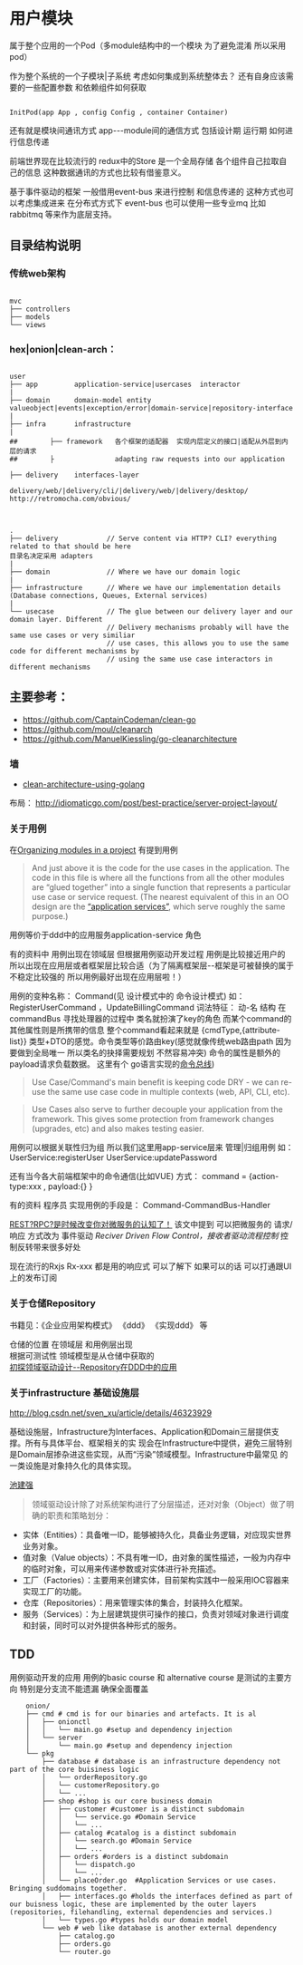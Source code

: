 用户模块
==========

属于整个应用的一个Pod（多module结构中的一个模块  为了避免混淆 所以采用pod）

作为整个系统的一个子模块|子系统  考虑如何集成到系统整体去？
还有自身应该需要的一些配置参数 和依赖组件如何获取
~~~

InitPod(app App , config Config , container Container)
~~~

还有就是模块间通讯方式  app---module间的通信方式 包括设计期 运行期 如何进行信息传递

前端世界现在比较流行的 redux中的Store  是一个全局存储 各个组件自己拉取自己的信息 这种数据通讯的方式也比较有借鉴意义。

基于事件驱动的框架 一般借用event-bus 来进行控制 和信息传递的 这种方式也可以考虑集成进来
在分布式方式下 event-bus 也可以使用一些专业mq 比如rabbitmq 等来作为底层支持。 





## 目录结构说明


### 传统web架构
~~~

mvc
├── controllers
├── models
└── views
~~~

### hex|onion|clean-arch：

~~~

user
├── app         application-service|usercases  interactor
|
├── domain      domain-model entity valueobject|events|exception/error|domain-service|repository-interface
| 
├── infra       infrastructure 
|
##        ├── framework   各个框架的适配器  实现内层定义的接口|适配从外层到内层的请求
##        ├               adapting raw requests into our application

├── delivery    interfaces-layer
                delivery/web/|delivery/cli/|delivery/web/|delivery/desktop/                                         http://retromocha.com/obvious/                

~~~

~~~


.
├── delivery            // Serve content via HTTP? CLI? everything related to that should be here
目录名决定采用 adapters 
|
├── domain              // Where we have our domain logic
|
├── infrastructure      // Where we have our implementation details (Database connections, Queues, External services)
|
└── usecase             // The glue between our delivery layer and our domain layer. Different 
                        // Delivery mechanisms probably will have the same use cases or very similiar
                        // use cases, this allows you to use the same code for different mechanisms by
                        // using the same use case interactors in different mechanisms

~~~

## 主要参考：
- https://github.com/CaptainCodeman/clean-go
- https://github.com/moul/cleanarch
- https://github.com/ManuelKiessling/go-cleanarchitecture

### 墙
- [clean-architecture-using-golang](https://medium.com/@eminetto/clean-architecture-using-golang-b63587aa5e3f)

布局：
http://idiomaticgo.com/post/best-practice/server-project-layout/

### 关于用例

在[Organizing modules in a project](https://fsharpforfunandprofit.com/posts/recipe-part3/)
有提到用例
> And just above it is the code for the use cases in the application. The code in this file is where all the functions from all the other modules are “glued together” into a single function that represents a particular use case or service request. (The nearest equivalent of this in an OO design are the [“application services”](http://stackoverflow.com/questions/2268699/domain-driven-design-domain-service-application-service), which serve roughly the same purpose.)

用例等价于ddd中的应用服务application-service 角色



有的资料中 用例出现在领域层
但根据用例驱动开发过程  用例是比较接近用户的  所以出现在应用层或者框架层比较合适（为了隔离框架层--框架是可被替换的属于不稳定比较强的 所以用例最好出现在应用层啦！）

用例的变种名称： Command(见 设计模式中的 命令设计模式)
如： RegisterUserCommand ，UpdateBillingCommand
词法特征： 动-名 结构
在commandBus 寻找处理器的过程中 类名就扮演了key的角色 而某个command的其他属性则是所携带的信息 整个command看起来就是 {cmdType,{attribute-list}}  类型+DTO的感觉。命令类型等价路由key(感觉就像传统web路由path 因为要做到全局唯一 所以类名的抉择需要规划 不然容易冲突) 命令的属性是额外的payload请求负载数据。
这里有个 go语言实现的[命令总线](https://github.com/dadamssg/commandbus))

> Use Case/Command's main benefit is keeping code DRY - we can re-use the same use case code in multiple contexts (web, API, CLI, etc).

> Use Cases also serve to further decouple your application from the framework. This gives some protection from framework changes (upgrades, etc) and also makes testing easier.

用例可以根据关联性归为组  所以我们这里用app-service层来 管理|归组用例
如： UserService:registerUser  UserService:updatePassword

还有当今各大前端框架中的命令通信(比如VUE) 方式： command = {action-type:xxx , payload:{} }

有的资料 程序员  实现用例的手段是： Command-CommandBus-Handler 

[REST?RPC?是时候改变你对微服务的认知了！](https://mp.weixin.qq.com/s/HTeQNU-1P-hWloEdjl1QYg##)
该文中提到 可以把微服务的 请求/响应 方式改为 事件驱动
*Reciver Driven Flow Control，接收者驱动流程控制* 控制反转带来很多好处 

现在流行的Rxjs Rx-xxx 都是用的响应式 可以了解下  如果可以的话 可以打通跟UI上的发布订阅

###  关于仓储Repository

书籍见：《企业应用架构模式》 《ddd》 《实现ddd》 等

仓储的位置 在领域层 和用例层出现  
根据可测试性 领域模型是从仓储中获取的  
[初探领域驱动设计--Repository在DDD中的应用](http://www.uml.org.cn/zjjs/201412112.asp)


### 关于infrastructure 基础设施层

http://blog.csdn.net/sven_xu/article/details/46323929

基础设施层，Infrastructure为Interfaces、Application和Domain三层提供支撑。所有与具体平台、框架相关的实 现会在Infrastructure中提供，避免三层特别是Domain层掺杂进这些实现，从而“污染”领域模型。Infrastructure中最常见 的一类设施是对象持久化的具体实现。

[池建强](http://www.infoq.com/cn/articles/cjq-ddd)
> 领域驱动设计除了对系统架构进行了分层描述，还对对象（Object）做了明确的职责和策略划分：
- 实体（Entities）：具备唯一ID，能够被持久化，具备业务逻辑，对应现实世界业务对象。
- 值对象（Value objects）：不具有唯一ID，由对象的属性描述，一般为内存中的临时对象，可以用来传递参数或对实体进行补充描述。
- 工厂（Factories）：主要用来创建实体，目前架构实践中一般采用IOC容器来实现工厂的功能。
- 仓库（Repositories）：用来管理实体的集合，封装持久化框架。
- 服务（Services）：为上层建筑提供可操作的接口，负责对领域对象进行调度和封装，同时可以对外提供各种形式的服务。



## TDD

用例驱动开发的应用 用例的basic course 和 alternative course 是测试的主要方向  特别是分支流不能遗漏 确保全面覆盖

~~~ref
    onion/
    ├── cmd # cmd is for our binaries and artefacts. It is al
    │   ├── onionctl
    │   │   └── main.go #setup and dependency injection
    │   └── server
    │       └── main.go #setup and dependency injection
    └── pkg
        ├── database # database is an infrastructure dependency not part of the core buisiness logic
        │   └── orderRepository.go
        │   └── customerRepository.go
        │   └── ...
        ├── shop #shop is our core business domain
        │   ├── customer #customer is a distinct subdomain
        │   │   └── service.go #Domain Service
        │   │   └── ...    
        │   ├── catalog #catalog is a distinct subdomain
        │   │   └── search.go #Domain Service
        │   │   └── ...        
        │   ├── orders #orders is a distinct subdomain
        │   │   └── dispatch.go
        │   │   └── ...            
        │   └── placeOrder.go  #Application Services or use cases. Bringing suddomains together.      
        │   ├── interfaces.go #holds the interfaces defined as part of our buisness logic, these are implemented by the outer layers (repositories, filehandling, external dependencies and services.)
        │   └── types.go #types holds our domain model
        └── web # web like database is another external dependency
            ├── catalog.go
            ├── orders.go
            └── router.go
~~~            